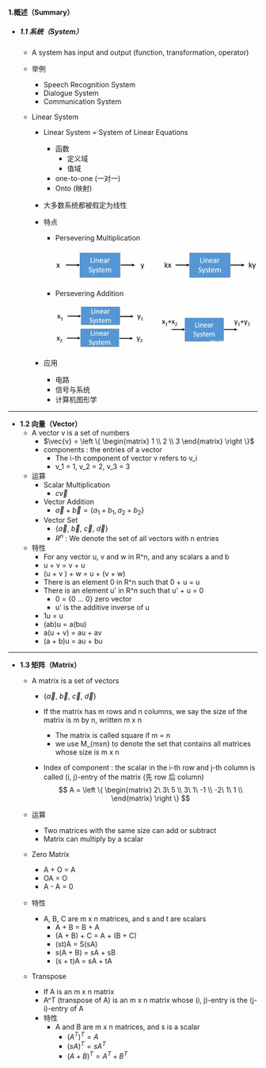 #### 1.概述（Summary）

* ##### 1.1 系统（System）

  * A system has input and output (function, transformation, operator)

  * 举例

    * Speech Recognition System
    * Dialogue System
    * Communication System

  * Linear System

    * Linear System = System of Linear Equations

      * 函数
        * 定义域
        * 值域
      * one-to-one (一对一)
      * Onto (映射)

    * 大多数系统都被假定为线性

    * 特点

      * Persevering Multiplication

        ![avatar](./images/u11_Linear_System_1.png)

      * Persevering Addition

        ![avatar](./images/u11_Linear_System_2.png)

    * 应用
      * 电路
      * 信号与系统
      * 计算机图形学

---

* **1.2 向量（Vector）**
  * A vector v is a set of numbers
    * $\vec{v} = \left \{ \begin{matrix} 1 \\ 2 \\ 3 \end{matrix} \right \}$​
    * components : the entries of a vector
      * The i-th component of vector v refers to v_i
      * v_1 = 1, v_2 = 2, v_3 = 3
  * 运算
    * Scalar Multiplication
      * $c\vec{v}$
    * Vector Addition
      * $\vec{a}+\vec{b} = \{a_1+b_1, a_2+b_2\}$
    * Vector Set
      * $\{\vec{a},\ \vec{b},\ \vec{c},\ \vec{d}\}$​
      * $R^n$ : We denote the set of all vectors with n entries
  * 特性
    * For any vector u, v and w in R^n, and any scalars a and b
    * u + v = v + u
    * (u + v ) + w = u + (v + w)
    * There is an element 0 in R^n such that 0 + u = u
    * There is an element u' in R^n such that u' + u = 0
      * 0 = {0 ... 0} zero vector
      * u' is the additive inverse of u
    * 1u = u
    * (ab)u = a(bu)
    * a(u + v) = au + av
    * (a + b)u = au + bu

---

* **1.3 矩阵（Matrix）**

  * A matrix is a set of vectors

    * $\{\vec{a},\ \vec{b},\ \vec{c},\ \vec{d}\}$

    * If the matrix has m rows and n columns, we say the size of the matrix is m by n, written m x n

      * The matrix is called square if m = n
      * we use M_{mxn} to denote the set that contains all matrices whose size is m x n

    * Index of component : the scalar in the i-th row and j-th column is called (i, j)-entry of the matrix (先 row 后 column)
      $$
      A = 
      \left \{ \begin{matrix}
      2\ 3\ 5 \\
      3\ 1\ -1 \\
      -2\ 1\ 1 \\
      \end{matrix} \right \}
      $$

  * 运算

    * Two matrices with the same size can add or subtract
    * Matrix can multiply by a scalar

  * Zero Matrix

    * A + O = A
    * OA = O
    * A - A = 0

  * 特性

    * A, B, C are m x n matrices, and s and t are scalars
      * A + B = B + A
      * (A + B) + C = A + (B + C)
      * (st)A = S(sA)
      * s(A + B) = sA + sB
      * (s + t)A = sA + tA

  * Transpose

    * If A is an m x n matrix
    * A^T (transpose of A) is an m x n matrix whose (i, j)-entry is the (j-i)-entry of A
    * 特性
      * A and B are m x n matrices, and s is a scalar
        * $(A^T)^T = A$​
        * $(sA)^T = sA^T$
        * $(A + B)^T = A^T + B^T$







































































